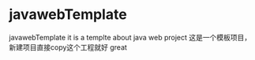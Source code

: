 # javawebTemplate
javawebTemplate it is a templte about java web project
这是一个模板项目，新建项目直接copy这个工程就好
great
